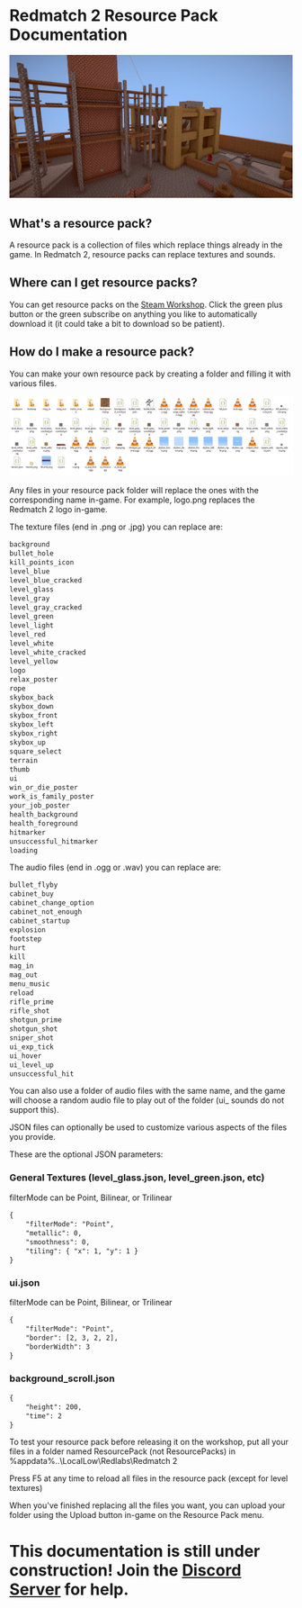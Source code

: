# Redmatch 2 Resource Pack Documentation

![demo](images/demo.png)

## What's a resource pack?

A resource pack is a collection of files which replace things already in the game. In Redmatch 2, resource packs can replace textures and sounds.

## Where can I get resource packs?

You can get resource packs on the [Steam Workshop](https://steamcommunity.com/app/1280770/workshop/). Click the green plus button or the green subscribe on anything you like to automatically download it (it could take a bit to download so be patient).

## How do I make a resource pack?

You can make your own resource pack by creating a folder and filling it with various files.

![files](images/files.png)

Any files in your resource pack folder will replace the ones with the corresponding name in-game. For example, logo.png replaces the Redmatch 2 logo in-game.

The texture files (end in .png or .jpg) you can replace are:

	background
	bullet_hole
	kill_points_icon
	level_blue
	level_blue_cracked
	level_glass
	level_gray
	level_gray_cracked
	level_green
	level_light
	level_red
	level_white
	level_white_cracked
	level_yellow
	logo
	relax_poster
	rope
	skybox_back
	skybox_down
	skybox_front
	skybox_left
	skybox_right
	skybox_up
	square_select
	terrain
	thumb
	ui
	win_or_die_poster
	work_is_family_poster
	your_job_poster
    health_background
    health_foreground
    hitmarker
    unsuccessful_hitmarker
    loading

The audio files (end in .ogg or .wav) you can replace are:

	bullet_flyby
	cabinet_buy
	cabinet_change_option
	cabinet_not_enough
	cabinet_startup
	explosion
	footstep
	hurt
	kill
	mag_in
	mag_out
	menu_music
	reload
	rifle_prime
	rifle_shot
	shotgun_prime
	shotgun_shot
	sniper_shot
	ui_exp_tick
	ui_hover
	ui_level_up
	unsuccessful_hit

You can also use a folder of audio files with the same name, and the game will choose a random audio file to play out of the folder (ui_ sounds do not support this).

JSON files can optionally be used to customize various aspects of the files you provide.

These are the optional JSON parameters:

### General Textures (level_glass.json, level_green.json, etc)

filterMode can be Point, Bilinear, or Trilinear

	{
		"filterMode": "Point",
		"metallic": 0,
		"smoothness": 0,
		"tiling": { "x": 1, "y": 1 }
	}

### ui.json

filterMode can be Point, Bilinear, or Trilinear

	{
		"filterMode": "Point",
		"border": [2, 3, 2, 2],
		"borderWidth": 3
	}

### background_scroll.json

	{
		"height": 200,
		"time": 2
	}

To test your resource pack before releasing it on the workshop, put all your files in a folder named ResourcePack (not ResourcePacks) in %appdata%..\LocalLow\Redlabs\Redmatch 2

Press F5 at any time to reload all files in the resource pack (except for level textures)

When you've finished replacing all the files you want, you can upload your folder using the Upload button in-game on the Resource Pack menu.

# This documentation is still under construction! Join the [Discord Server](https://rugbug.net/discord) for help.